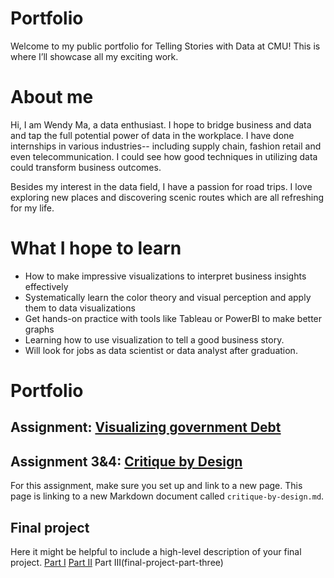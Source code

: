 # Portfolio
Welcome to my public portfolio for Telling Stories with Data at CMU! This is where I’ll showcase all my exciting work.
# About me
Hi, I am Wendy Ma, a data enthusiast. I hope to bridge business and data and tap the full potential power of data in the workplace. I have done internships in various industries-- including supply chain, fashion retail and even telecommunication. I could see how good techniques in utilizing data could transform business outcomes. 

Besides my interest in the data field, I have a passion for road trips. I love exploring new places and discovering scenic routes which are all refreshing for my life.
# What I hope to learn

- How to make impressive visualizations to interpret business insights effectively
- Systematically learn the color theory and visual perception and apply them to data visualizations
- Get hands-on practice with tools like Tableau or PowerBI to make better graphs
- Learning how to use visualization to tell a good business story.
- Will look for jobs as data scientist or data analyst after graduation.
  
  
# Portfolio

## Assignment: [Visualizing government Debt](government-debt/visualizing-government-debt.md)

## Assignment 3&4: [Critique by Design](critique-by-design)
For this assignment, make sure you set up and link to a new page.  This page is linking to a new Markdown document called `critique-by-design.md`.  

## Final project
Here it might be helpful to include a high-level description of your final project. 
[Part I](final-project-part-one)
[Part II](final-project-part-two)
Part III(final-project-part-three)


